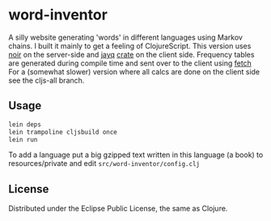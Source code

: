 # word-inventor

A silly website generating 'words' in different languages using Markov chains.
I built it mainly to get a feeling of ClojureScript.
This version uses [noir](https://github.com/ibdknox/noir) on the server-side and [jayq](https://github.com/ibdknox/jayq) [crate](https://github.com/ibdknox/crate) on the client side. Frequency tables are generated during compile time and sent over to the client using [fetch](https://github.com/ibdknox/fetch)
For a (somewhat slower) version where all calcs are done on the client side see the cljs-all branch.

## Usage

```bash
lein deps
lein trampoline cljsbuild once
lein run
```

To add a language put a big gzipped text written in this language (a book) to resources/private and edit `src/word-inventor/config.clj`

## License

Distributed under the Eclipse Public License, the same as Clojure.

